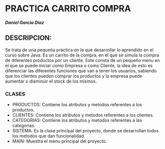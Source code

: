 # PRACTICA CARRITO COMPRA
##### Daniel Garcia Diaz

## DESCRIPCION:
Se trata de una pequeña práctica en la que desarrollar lo aprendido en el curso sobre Java.
Es un carrito de la compra, en el que se simula la compra de diferentes productos por un cliente.
Este consta de un pequeño menu en el que se puede iniciar como Empresa o como Cliente, la idea de esto es diferenciar las
diferentes funciones que van a tener los usuarios, sabiendo que los clientes pueden comprar los productos y la empresa puede 
aumentar o disminuir el stock de los mismos.

### CLASES 
* PRODUCTOS: Contiene los atributos y metodos referentes a los productos.
* CLIENTES: Contiene los atributos y metodos referentes a los clientes.
* CATEGORIAS: Contiene los atributos y metodos referentes a las categorias.
* SISTEMA: Es la clase principal del proyecto, donde se desarrollan todos los metodos que dan funcionalidad.
* MAIN: Muestra el menu principal del proyecto.
